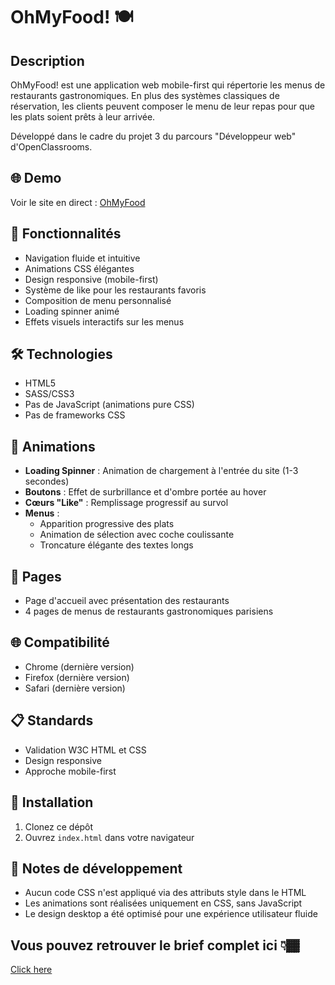 # OhMyFood! 🍽️

## Description
OhMyFood! est une application web mobile-first qui répertorie les menus de restaurants gastronomiques. En plus des systèmes classiques de réservation, les clients peuvent composer le menu de leur repas pour que les plats soient prêts à leur arrivée.

Développé dans le cadre du projet 3 du parcours "Développeur web" d'OpenClassrooms.

## 🌐 Demo
Voir le site en direct : [OhMyFood](https://techie-sam.github.io/Projet3-OhMyFood-OC/)

## 🚀 Fonctionnalités
- Navigation fluide et intuitive
- Animations CSS élégantes
- Design responsive (mobile-first)
- Système de like pour les restaurants favoris
- Composition de menu personnalisé
- Loading spinner animé
- Effets visuels interactifs sur les menus

## 🛠️ Technologies
- HTML5
- SASS/CSS3
- Pas de JavaScript (animations pure CSS)
- Pas de frameworks CSS

## 💫 Animations
- **Loading Spinner** : Animation de chargement à l'entrée du site (1-3 secondes)
- **Boutons** : Effet de surbrillance et d'ombre portée au hover
- **Cœurs "Like"** : Remplissage progressif au survol
- **Menus** : 
  - Apparition progressive des plats
  - Animation de sélection avec coche coulissante
  - Troncature élégante des textes longs

## 📱 Pages
- Page d'accueil avec présentation des restaurants
- 4 pages de menus de restaurants gastronomiques parisiens

## 🌐 Compatibilité
- Chrome (dernière version)
- Firefox (dernière version)
- Safari (dernière version)

## 📋 Standards
- Validation W3C HTML et CSS
- Design responsive
- Approche mobile-first

## 🚀 Installation
1. Clonez ce dépôt
2. Ouvrez `index.html` dans votre navigateur

## 📝 Notes de développement
- Aucun code CSS n'est appliqué via des attributs style dans le HTML
- Les animations sont réalisées uniquement en CSS, sans JavaScript
- Le design desktop a été optimisé pour une expérience utilisateur fluide

## Vous pouvez retrouver le brief complet ici 👇🏾
[Click here](https://s3.eu-west-1.amazonaws.com/course.oc-static.com/projects/Front-End+V2/P3+CSS+animations/DW+P3+-+Brief+creatif+-+Ohmyfood!.pdf)